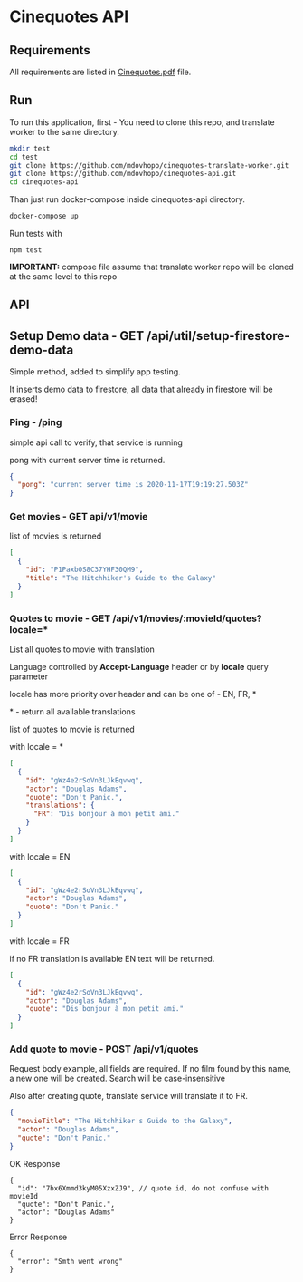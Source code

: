 # Cinequotes API

## Requirements

All requirements are listed in [Cinequotes.pdf](./Cinequotes.pdf) file.

## Run

To run this application, 
first - You need to clone this repo, and translate worker to the same directory.

```sh
mkdir test
cd test
git clone https://github.com/mdovhopo/cinequotes-translate-worker.git
git clone https://github.com/mdovhopo/cinequotes-api.git
cd cinequotes-api
```
Than just run docker-compose inside cinequotes-api directory.
```sh
docker-compose up
```

Run tests with

```shell script
npm test
```

**IMPORTANT:**
compose file assume that translate worker repo will be cloned at the same level to this repo

## API

## Setup Demo data - GET /api/util/setup-firestore-demo-data

Simple method, added to simplify app testing.

It inserts demo data to firestore, all data that already in firestore will be erased!

### Ping - /ping

simple api call to verify, that service is running

pong with current server time is returned.

```json
{
  "pong": "current server time is 2020-11-17T19:19:27.503Z"
}
```

### Get movies - GET api/v1/movie

list of movies is returned

```json
[
  {
    "id": "P1Paxb0S8C37YHF30QM9",
    "title": "The Hitchhiker's Guide to the Galaxy"
  }
]

```

### Quotes to movie - GET /api/v1/movies/:movieId/quotes?locale=*

List all quotes to movie with translation

Language controlled by **Accept-Language** header or by **locale** query parameter

locale has more priority over header and can be one of - EN, FR, *

\* - return all available translations

list of quotes to movie is returned


with locale = *
```json
[
  {
    "id": "gWz4e2rSoVn3LJkEqvwq",
    "actor": "Douglas Adams",
    "quote": "Don't Panic.",
    "translations": {
      "FR": "Dis bonjour à mon petit ami."
    }
  }
]
```
with locale = EN
```json
[
  {
    "id": "gWz4e2rSoVn3LJkEqvwq",
    "actor": "Douglas Adams",
    "quote": "Don't Panic."
  }
]
```

with locale = FR

if no FR translation is available EN text will be returned.
```json
[
  {
    "id": "gWz4e2rSoVn3LJkEqvwq",
    "actor": "Douglas Adams",
    "quote": "Dis bonjour à mon petit ami."
  }
]
```

### Add quote to movie - POST /api/v1/quotes
Request body example, all fields are required. 
If no film found by this name, a new one will be created. 
Search will be case-insensitive

Also after creating quote, translate service will translate it to FR.
```json
{
  "movieTitle": "The Hitchhiker's Guide to the Galaxy",
  "actor": "Douglas Adams",
  "quote": "Don't Panic."
}
```

OK Response

```json5
{
  "id": "7bx6Xmmd3kyM05XzxZJ9", // quote id, do not confuse with movieId
  "quote": "Don't Panic.",
  "actor": "Douglas Adams"
}
```

Error Response

```json5
{
  "error": "Smth went wrong" 
}
```


